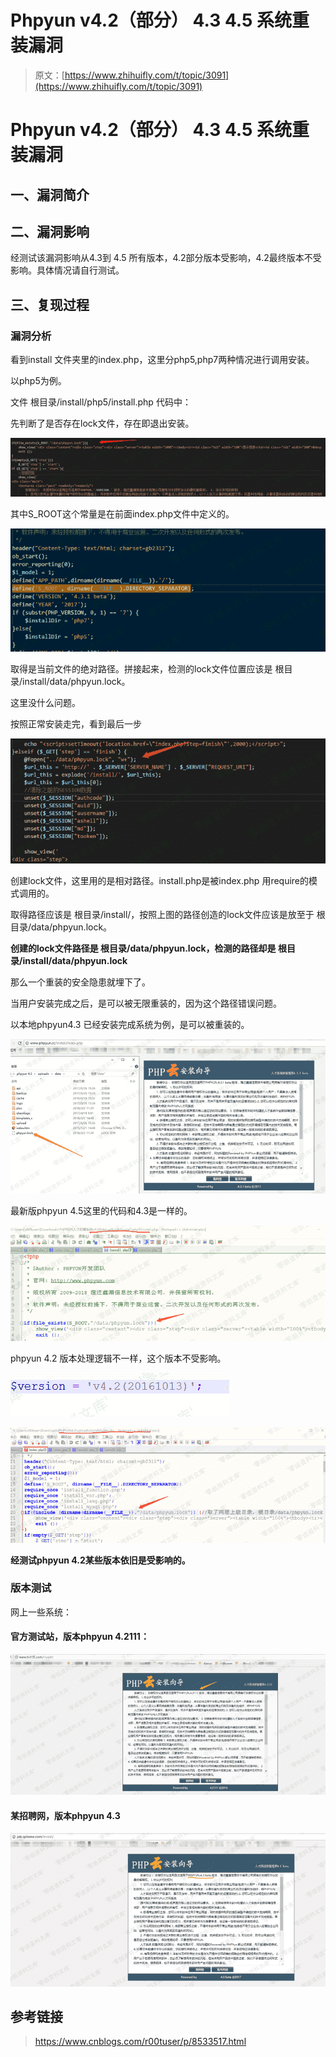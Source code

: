 # Phpyun v4.2（部分） 4.3 4.5 系统重装漏洞

> 原文：[https://www.zhihuifly.com/t/topic/3091](https://www.zhihuifly.com/t/topic/3091)

# Phpyun v4.2（部分） 4.3 4.5 系统重装漏洞

## 一、漏洞简介

## 二、漏洞影响

经测试该漏洞影响从4.3到 4.5 所有版本，4.2部分版本受影响，4.2最终版本不受影响。具体情况请自行测试。

## 三、复现过程

### 漏洞分析

看到install 文件夹里的index.php，这里分php5,php7两种情况进行调用安装。

以php5为例。

文件 根目录/install/php5/install.php 代码中：

先判断了是否存在lock文件，存在即退出安装。

![image](img/1963bb3ecd666308d2f7fef89cec6007.png)

其中S_ROOT这个常量是在前面index.php文件中定义的。

![image](img/99e228cb41a5c1f2926d861ff8bc15f6.png)

取得是当前文件的绝对路径。拼接起来，检测的lock文件位置应该是 根目录/install/data/phpyun.lock。

这里没什么问题。

按照正常安装走完，看到最后一步

![image](img/7696773473862eec5d54f6ab611f2163.png)

创建lock文件，这里用的是相对路径。install.php是被index.php 用require的模式调用的。

取得路径应该是 根目录/install/，按照上图的路径创造的lock文件应该是放至于 根目录/data/phpyun.lock。

**创建的lock文件路径是 根目录/data/phpyun.lock，检测的路径却是 根目录/install/data/phpyun.lock**

那么一个重装的安全隐患就埋下了。

当用户安装完成之后，是可以被无限重装的，因为这个路径错误问题。

以本地phpyun4.3 已经安装完成系统为例，是可以被重装的。

![image](img/d7ed0a6ac24881b540a59f676be379b2.png)

最新版phpyun 4.5这里的代码和4.3是一样的。

![image](img/02fb244ce4fcb85b7e42d0faf53fe529.png)

phpyun 4.2 版本处理逻辑不一样，这个版本不受影响。

![image](img/d4b13e3d792842ce4b06ee7a8e6df9dc.png)

![image](img/599ef3a39c42f85b3caeebabb3062baf.png)

**经测试phpyun 4.2某些版本依旧是受影响的。**

### 版本测试

网上一些系统：

#### 官方测试站，版本phpyun 4.2111：

![image](img/1f636b5d77dea99527d3e052e7b736e8.png)

#### 某招聘网，版本phpyun 4.3

![image](img/a27fb2f21aed672b79efb473fa53a376.png)

## 参考链接

> https://www.cnblogs.com/r00tuser/p/8533517.html